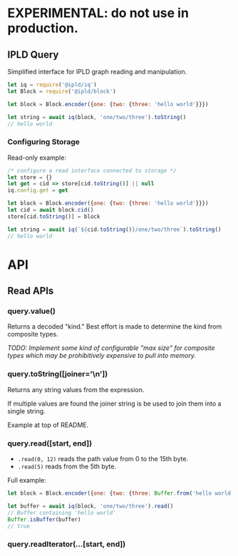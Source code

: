 # EXPERIMENTAL: do not use in production.

## IPLD Query

Simplified interface for IPLD graph reading and manipulation.

```javascript
let iq = require('@ipld/iq')
let Block = require('@ipld/block')

let block = Block.encoder({one: {two: {three: 'hello world'}}})

let string = await iq(block, 'one/two/three').toString()
// hello world
```

### Configuring Storage

Read-only example:

```javascript
/* configure a read interface connected to storage */
let store = {}
let get = cid => store[cid.toString()] || null
iq.config.get = get

let block = Block.encoder({one: {two: {three: 'hello world'}}})
let cid = await block.cid()
store[cid.toString()] = block

let string = await iq(`${cid.toString()}/one/two/three`).toString()
// hello world
```

# API

## Read APIs

### query.value()

Returns a decoded "kind." Best effort is made to determine the kind from composite types.

*TODO: Implement some kind of configurable "max size" for composite types which may be prohibitively expensive to pull into memory.*

### query.toString([joiner='\n'])

Returns any string values from the expression. 

If multiple values are found the joiner string is be used to join them into a single string.

Example at top of README.

### query.read([start, end])

* `.read(0, 12)` reads the path value from 0 to the 15th byte.
* `.read(5)` reads from the 5th byte.

Full example:

```javascript
let block = Block.encoder({one: {two: {three: Buffer.from('hello world')}}})

let buffer = await iq(block, 'one/two/three').read()
// Buffer containing 'hello world'
Buffer.isBuffer(buffer)
// true
```

### query.readIterator(...[start, end])
